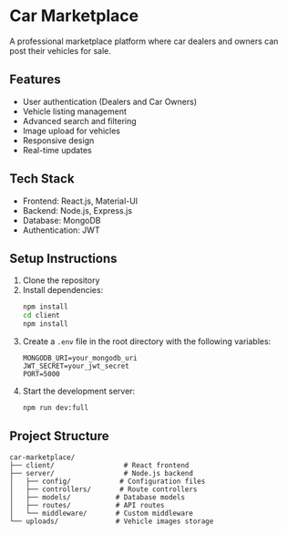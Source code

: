 # Car Marketplace

A professional marketplace platform where car dealers and owners can post their vehicles for sale.

## Features

- User authentication (Dealers and Car Owners)
- Vehicle listing management
- Advanced search and filtering
- Image upload for vehicles
- Responsive design
- Real-time updates

## Tech Stack

- Frontend: React.js, Material-UI
- Backend: Node.js, Express.js
- Database: MongoDB
- Authentication: JWT

## Setup Instructions

1. Clone the repository
2. Install dependencies:
   ```bash
   npm install
   cd client
   npm install
   ```
3. Create a `.env` file in the root directory with the following variables:
   ```
   MONGODB_URI=your_mongodb_uri
   JWT_SECRET=your_jwt_secret
   PORT=5000
   ```
4. Start the development server:
   ```bash
   npm run dev:full
   ```

## Project Structure

```
car-marketplace/
├── client/                 # React frontend
├── server/                 # Node.js backend
│   ├── config/            # Configuration files
│   ├── controllers/       # Route controllers
│   ├── models/           # Database models
│   ├── routes/           # API routes
│   └── middleware/       # Custom middleware
└── uploads/              # Vehicle images storage
``` 